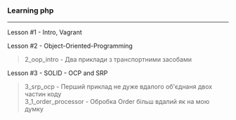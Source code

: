 ### Learning php ### 
-------
Lesson #1 - Intro, Vagrant

Lesson #2 - Object-Oriented-Programming
> 2_oop_intro - Два приклади з транспортними засобами  
> 
Lesson #3 - SOLID - OCP and SRP
> 3_srp_ocp - Перший приклад не дуже вдалого об'єднаня двох частин коду  
> 3_1_order_processor - Обробка Order більш вдалий як на мою думку   
> 
    